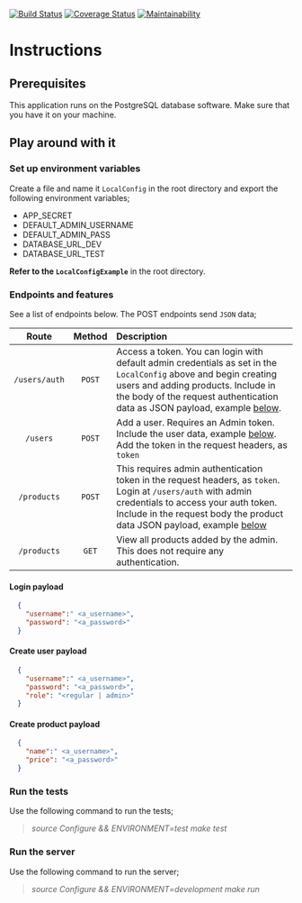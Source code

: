 [![Build Status](https://travis-ci.org/johnmutuma5/flask_app.svg?branch=develop)](https://travis-ci.org/johnmutuma5/flask_app)
[![Coverage Status](https://coveralls.io/repos/github/johnmutuma5/flask_app/badge.svg?branch=develop)](https://coveralls.io/github/johnmutuma5/flask_app?branch=develop)
[![Maintainability](https://api.codeclimate.com/v1/badges/0befd749a72284d4b337/maintainability)](https://codeclimate.com/github/johnmutuma5/flask_app/maintainability)


# Instructions
## Prerequisites
This application runs on the PostgreSQL database software. Make sure that you have it on your machine.

## Play around with it
### Set up environment variables
Create a file and name it `LocalConfig` in the root directory and export the following environment variables;
- APP_SECRET
- DEFAULT_ADMIN_USERNAME
- DEFAULT_ADMIN_PASS
- DATABASE_URL_DEV
- DATABASE_URL_TEST

**Refer to the `LocalConfigExample`** in the root directory.

### Endpoints and features
See a list of endpoints below. The POST endpoints send `JSON` data;

| Route | Method | Description |
|:------------------------:|:-----------:|:----------------------------------|
| `/users/auth`            | `POST`      | Access a token. You can login with default admin credentials as set in the `LocalConfig` above and begin creating users and adding products. Include in the body of the request authentication data as JSON payload, example [below](#login-payload).
| `/users`                 | `POST`      | Add a user. Requires an Admin token. Include the user data, example [below](#create-user-payload). Add the token in the request headers, as `token`
| `/products`              | `POST`      | This requires admin authentication token in the request headers, as `token`. Login at `/users/auth` with admin credentials to access your auth token. Include in the request body the product data JSON payload, example [below](#create-product-payload)
| `/products`              | `GET`       | View all products added by the admin. This does not require any authentication.

#### Login payload
```json
  {
    "username":" <a_username>",
    "password": "<a_password>"
  }
```

#### Create user payload
```json
  {
    "username":" <a_username>",
    "password": "<a_password>",
    "role": "<regular | admin>"
  }
```

#### Create product payload
```json
  {
    "name":" <a_username>",
    "price": "<a_password>"
  }
```


### Run the tests
Use the following command to run the tests;
>  _source Configure && ENVIRONMENT=test make test_

### Run the server
Use the following command to run the server;
> _source Configure && ENVIRONMENT=development make run_
